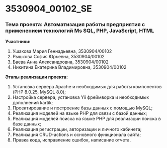 # 3530904_00102_SE

### Тема проекта: Автоматизация работы предприятия с применением технологий Ms SQL, PHP, JavaScript, HTML

**Участники:**
1. Ушакова Мария Геннадьевна, 3530904/00102
2. Рышкова София Юрьевна, 3530904/00102
3. Баева Анна Александровна, 3530904/00102
4. Никитина Екатерина Владимировна, 3530904/00102

**Этапы реализации проекта:**
1. Установка сервера Apache и необходимых для работы компонентов (PHP 8.0.25, MySQL 8.0);
2. Настройка сервера, установка Yii фреймворка и необходимых дополнений kartik;
3. Проектирование и построение базы данных с помощью MySQL;
4. Реализация моделей на языке PHP для связи с базой данных;
5. Реализация моделей поиска на языке PHP для реализации поиска в базе данных;
6. Реализация регистрации, авторизации и личного кабинета;
7. Реализация CRUD-actions и основного функционала сайта;
8. Правка кода, исправление ошибок, написание отчета.
